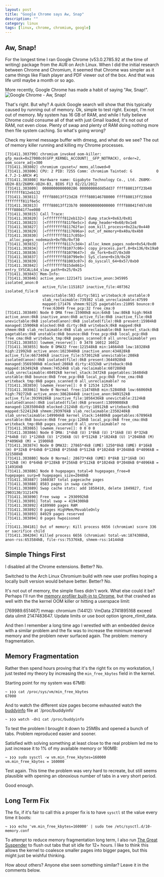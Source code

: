 ```yaml
---
layout: post
title: "Google Chrome says Aw, Snap"
description: ""
category: linux
tags: [linux, chrome, chromium, google]
---
```


## Aw, Snap!

For the longest time I ran Google Chrome (v53.0.2785.92 at the time of writing) package from the AUR on Arch Linux.  When I did the initial research between Chrome and Chromium, it seemed that Chrome was simpler as it came things like Flash player and PDF viewer out of the box.  And that was life until maybe a month or so ago.

More recently, Google Chrome has made a habit of saying "Aw, Snap!".
![Google Chrome - Aw, Snap!](http://i.imgur.com/sebgnJ7.png)

That's right. But why? A quick Google search will show that this typically caused by running out of memory. Ok, simple to test right. Except, I'm not out of memory.  My system has 16 GB of RAM, and while I fully believe Chrome could consume all of that with just Gmail loaded, it's not out of RAM, not even close.  Plenty of swap and plenty of RAM doing nothing more then file system caching.  So what's going wrong?

Check my kernel message buffer with dmesg, and what do we see?  The out of memory killer running and killing my Chrome processes.

    [731411.303799] chromium invoked oom-killer: gfp_mask=0x27000c0(GFP_KERNEL_ACCOUNT|__GFP_NOTRACK), order=2, oom_score_adj=300
    [731411.303802] chromium cpuset=/ mems_allowed=0
    [731411.303806] CPU: 2 PID: 7255 Comm: chromium Tainted: G           O    4.7.2-1-ARCH #1
    [731411.303808] Hardware name: Gigabyte Technology Co., Ltd. Z68MX-UD2H-B3/Z68MX-UD2H-B3, BIOS F13 02/21/2012
    [731411.303809]  0000000000000286 00000000ddd5dd37 ffff88013ff23b48 ffffffff812eb132
    [731411.303811]  ffff88013ff23d28 ffff880146788000 ffff88013ff23bb8 ffffffff811f6e5c
    [731411.303813]  ffff88013ff23b70 0000000000000000 ffff88041f497c08 ffff88041f7ee000
    [731411.303815] Call Trace:
    [731411.303820]  [<ffffffff812eb132>] dump_stack+0x63/0x81
    [731411.303823]  [<ffffffff811f6e5c>] dump_header+0x60/0x1e8
    [731411.303827]  [<ffffffff811762fa>] oom_kill_process+0x22a/0x440
    [731411.303829]  [<ffffffff8117696a>] out_of_memory+0x40a/0x4b0
    [731411.303830]  [<ffffffff8117c05b>] __alloc_pages_nodemask+0xf0b/0xf30
    [731411.303832]  [<ffffffff8117c3d4>] alloc_kmem_pages_node+0x54/0xd0
    [731411.303834]  [<ffffffff81077c06>] copy_process.part.8+0x136/0x19a0
    [731411.303836]  [<ffffffff81079647>] _do_fork+0xd7/0x3d0
    [731411.303837]  [<ffffffff810799e9>] SyS_clone+0x19/0x20
    [731411.303839]  [<ffffffff81003c07>] do_syscall_64+0x57/0xb0
    [731411.303842]  [<ffffffff815de861>] entry_SYSCALL64_slow_path+0x25/0x25
    [731411.303843] Mem-Info:
    [731411.303846] active_anon:1221471 inactive_anon:345995 isolated_anon:0
                     active_file:1151817 inactive_file:407362 isolated_file:0
                     unevictable:583 dirty:5811 writeback:0 unstable:0
                     slab_reclaimable:739382 slab_unreclaimable:47599
                     mapped:171476 shmem:92125 pagetables:21095 bounce:0
                     free:63049 free_pcp:32 free_cma:0
    [731411.303849] Node 0 DMA free:15900kB min:64kB low:80kB high:96kB active_anon:0kB inactive_anon:0kB active_file:0kB inactive_file:0kB unevictable:0kB isolated(anon):0kB isolated(file):0kB present:15984kB managed:15900kB mlocked:0kB dirty:0kB writeback:0kB mapped:0kB shmem:0kB slab_reclaimable:0kB slab_unreclaimable:0kB kernel_stack:0kB pagetables:0kB unstable:0kB bounce:0kB free_pcp:0kB local_pcp:0kB free_cma:0kB writeback_tmp:0kB pages_scanned:0 all_unreclaimable? yes
    [731411.303853] lowmem_reserve[]: 0 3478 16012 16012
    [731411.303855] Node 0 DMA32 free:121548kB min:14664kB low:18328kB high:21992kB active_anon:1023040kB inactive_anon:434828kB active_file:667340kB inactive_file:573012kB unevictable:208kB isolated(anon):0kB isolated(file):0kB present:3644928kB managed:3569300kB mlocked:208kB dirty:4332kB writeback:0kB mapped:163492kB shmem:74524kB slab_reclaimable:607288kB slab_unreclaimable:40492kB kernel_stack:3472kB pagetables:16484kB unstable:0kB bounce:0kB free_pcp:0kB local_pcp:0kB free_cma:0kB writeback_tmp:0kB pages_scanned:0 all_unreclaimable? no
    [731411.303859] lowmem_reserve[]: 0 0 12534 12534
    [731411.303861] Node 0 Normal free:114748kB min:52848kB low:66060kB high:79272kB active_anon:3862844kB inactive_anon:949152kB active_file:3939928kB inactive_file:1056436kB unevictable:2124kB isolated(anon):0kB isolated(file):0kB present:13099008kB managed:12835004kB mlocked:2124kB dirty:18912kB writeback:0kB mapped:522412kB shmem:293976kB slab_reclaimable:2350240kB slab_unreclaimable:149904kB kernel_stack:14480kB pagetables:67896kB unstable:0kB bounce:0kB free_pcp:128kB local_pcp:0kB free_cma:0kB writeback_tmp:0kB pages_scanned:0 all_unreclaimable? no
    [731411.303865] lowmem_reserve[]: 0 0 0 0
    [731411.303866] Node 0 DMA: 1*4kB (U) 1*8kB (U) 1*16kB (U) 0*32kB 2*64kB (U) 1*128kB (U) 1*256kB (U) 0*512kB 1*1024kB (U) 1*2048kB (M) 3*4096kB (M) = 15900kB
    [731411.303874] Node 0 DMA32: 27865*4kB (UME) 1250*8kB (UME) 8*16kB (H) 0*32kB 0*64kB 0*128kB 0*256kB 0*512kB 0*1024kB 0*2048kB 0*4096kB = 121588kB
    [731411.303880] Node 0 Normal: 28673*4kB (UME) 0*8kB 12*16kB (H) 1*32kB (H) 0*64kB 0*128kB 0*256kB 0*512kB 0*1024kB 0*2048kB 0*4096kB = 114916kB
    [731411.303886] Node 0 hugepages_total=0 hugepages_free=0 hugepages_surp=0 hugepages_size=2048kB
    [731411.303887] 1660387 total pagecache pages
    [731411.303888] 8583 pages in swap cache
    [731411.303889] Swap cache stats: add 1858410, delete 1849827, find 2903130/3121476
    [731411.303890] Free swap  = 2930992kB
    [731411.303891] Total swap = 4194300kB
    [731411.303892] 4189980 pages RAM
    [731411.303892] 0 pages HighMem/MovableOnly
    [731411.303893] 84929 pages reserved
    [731411.303894] 0 pages hwpoisoned
    ...
    [731411.304181] Out of memory: Kill process 6656 (chromium) score 336 or sacrifice child
    [731411.304204] Killed process 6656 (chromium) total-vm:1874308kB, anon-rss:653584kB, file-rss:75376kB, shmem-rss:14144kB


## Simple Things First

I disabled all the Chrome extensions.  Better? No.

Switched to the Arch Linux Chromium build with new user profiles hoping a locally built version would behave better.  Better? No.

It's not out of memory, the simple fixes didn't work.  What else could it be?  Perhaps I'll run the [memory profiler built-in to Chrome](https://chromium.googlesource.com/chromium/src/+/master/components/tracing/docs/memory_infra.md), but that crashed as well with the the kernel OOM killer or hitting a userspace limit:

   [769989.651467] mmap: chromium (14412): VmData 2741895168 exceed data ulimit 2147483647. Update limits or use boot option ignore_rlimit_data.

And then I remember a long time ago I wrestled with an embedded device with a similar problem and the fix was to increase the minimum reserved memory and the problem never surfaced again. The problem: memory fragmentation.

## Memory Fragmentation

Rather then spend hours proving that it's the right fix on my workstation, I just tested my theory by increasing the `min_free_kbytes` field in the kernel.

Starting point for my system was 67MB:

    ~ ❯❯❯ cat /proc/sys/vm/min_free_kbytes
    67000

And to watch the different size pages become exhausted watch the [buddyinfo](https://www.kernel.org/doc/Documentation/filesystems/proc.txt) file at `/proc/buddyinfo'

    ~ ❯❯❯ watch -dn1 cat /proc/buddyinfo

To test the problem I brought it down to 25MBs and opened a bunch of tabs.  Problem reproduced easier and sooner.

Satisfied with solving something at least close to the real problem led me to just increase it to 1% of my available memory or 160MB:

    ~ ❯❯❯ sudo sysctl -w vm.min_free_kbytes=160000
    vm.min_free_kbytes = 160000

Test again.  This time the problem was very hard to recreate, but still seems plausible with opening an obnoxious number of tabs in a very short period.

Good enough.

## Long Term Fix

The fix, if it's fair to call this a proper fix is to have `sysctl` st the value every time it boots:

    ~ ❯❯❯ echo 'vm.min_free_kbytes=160000' | sudo tee /etc/sysctl.d/10-memory.conf

To attempt to reduce memory fragmentation long term, I also run [The Great Suspender](https://github.com/deanoemcke/thegreatsuspender) to flush out tabs that sit idle for 12+ hours.  I like to think this allows the kernel to coalesce smaller pages into bigger pages, but this might just be wishful thinking.

How about others? Anyone else seen something similar? Leave it in the comments below.
